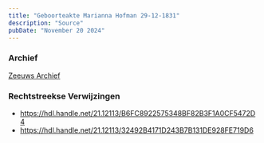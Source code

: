 ```yaml
---
title: "Geboorteakte Marianna Hofman 29-12-1831"
description: "Source"
pubDate: "November 20 2024"
---
```


### Archief
[Zeeuws Archief](https://www.zeeuwsarchief.nl/)

### Rechtstreekse Verwijzingen
- https://hdl.handle.net/21.12113/B6FC8922575348BF82B3F1A0CF5472D4
- https://hdl.handle.net/21.12113/32492B4171D243B7B131DE928FE719D6
